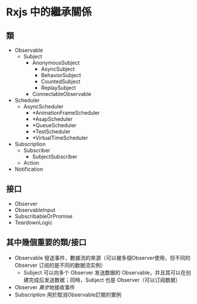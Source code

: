 # Rxjs 中的繼承關係

## 類

- Observable
  - Subject
	  - AnonymousSubject
		- AsyncSubject
		- BehaviorSubject
		- CountedSubject
		- ReplaySubject
	- ConnectableObservable
- Scheduler
  - AsyncScheduler
	- *AnimationFrameScheduler
	- *AsapScheduler
	- *QueueScheduler
	- *TestScheduler
	- *VirtualTimeScheduler
- Subscription
	- Subscriber
		- SubjectSubscriber
	- Action
- Notification

## 接口

- Observer
- ObservableInput
- SubscribableOrPromise
- TeardownLogic

## 其中幾個重要的類/接口

- Observable 發送事件，數據流的來源（可以被多個Observer使用，但不同的 Observer 订阅的是不同的数据流实例）
  - Subject 可以向多个 Observer 发送数据的 Observable，并且其可以在创建完成后发送数据；同時，Subject 也是 Observer（可以订阅数据）
- Observer *異步*地接收事件
- Subscription 用於取消Observable訂閱的實例
